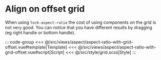 <aspectRatioWithGridOffset/>

# Align on offset grid

When using `lock-aspect-ratio` the cost of using components on the grid is not very good. You can notice that you have different results by dragging (eg right handle or bottom handle).

::: code-group
<<< @/src/views/aspect/aspect-ratio-with-grid-offset.vue#template[Template]
<<< @/src/views/aspect/aspect-ratio-with-grid-offset.vue#script[Script]
<<< @/src/style/grid.scss[Style]
:::